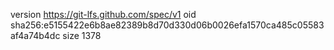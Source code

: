 version https://git-lfs.github.com/spec/v1
oid sha256:e5155422e6b8ae82389b8d70d330d06b0026efa1570ca485c05583af4a74b4dc
size 1378
